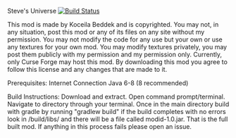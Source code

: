 Steve's Universe [![Build Status](https://travis-ci.org/BurntRouter/StevesUniverse.svg?branch=master)](https://travis-ci.org/BurntRouter/StevesUniverse)

This mod is made by Koceila Beddek and is copyrighted. You may not, in any situation, post this mod or any of its files on any site without my permission. You may not modify the code for any use but your own or use any textures for your own mod. You may modify textures privately, you may post them publicly with my permission and my permission only. Currently, only Curse Forge may host this mod.  By downloading this mod you agree to follow this license and any changes that are made to it.

Prerequisites:
Internet Connection
Java 6-8 (8 recommended)

Build Instructions:
Download and extract. Open command prompt/terminal. Navigate to directory through your terminal. Once in the main directory build with gradle by running "gradlew build" if the build completes with no errors look in /build/libs/ and there will be a file called modid-1.0.jar. That is the full built mod. If anything in this process fails please open an issue. 
